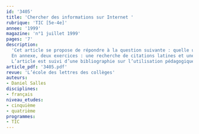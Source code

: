 ```yaml
---
id: '3405'
title: 'Chercher des informations sur Internet '
rubrique: 'TIC [5e-4e]'
annee: '1999'
magazine: 'n°1 juillet 1999'
pages: '7'
description: 
  'Cet article se propose de répondre à la question suivante : quelle utilisation pédagogique peut-on faire d’Internet ? La culture informatique des jeunes se limite souvent à celle des jeux, et ils ne maîtrisent pas l’utilisation méthodique de l’ordinateur pour rechercher des connaissances. Il est donc nécessaire d’apprendre aux élèves à développer une attitude d’autoformation : face à l’écran, ils doivent eux-mêmes aller à la recherche des explications ou des informations dont ils ont besoin.
  En annexe, deux exercices : une recherche de citations latines et une recherche documentaire sur Internet.
  L’article est suivi d’une bibliographie sur l’utilisation pédagogique d’Internet, ainsi que d’une liste de logiciels, textes et images en langues anciennes à télécharger.'
article_pdf: '3405.pdf'
revue: 'L’école des lettres des collèges'
auteurs:
- Daniel Salles
disciplines:
- français
niveau_etudes:
- cinquième
- quatrième
programmes:
- TIC
---
```

